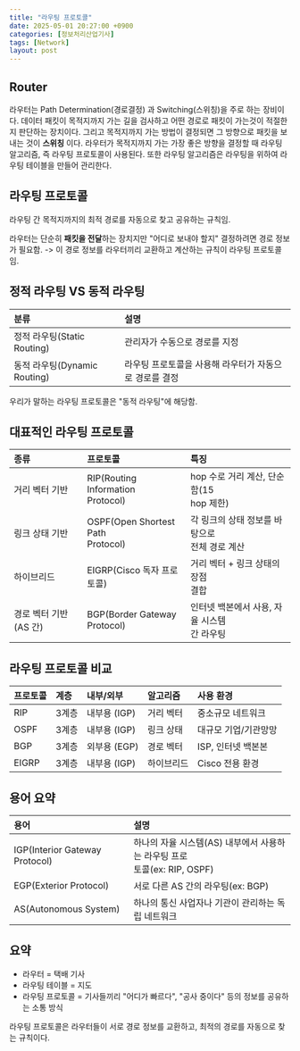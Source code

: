 ```yaml
---
title: "라우팅 프로토콜"
date: 2025-05-01 20:27:00 +0900
categories: [정보처리산업기사]
tags: [Network]
layout: post
---
```


## Router
  
라우터는 Path Determination(경로결정) 과 Switching(스위칭)을 주로 하는 장비이다. 데이터 패킷이 목적지까지 가는 길을 검사하고 어떤 경로로 패킷이 가는것이 적절한지 판단하는 장치이다. 그리고 목적지까지 가는 방법이 결정되면 그 방향으로 패킷을 보내는 것이 **스위칭** 이다. 라우터가 목적지까지 가는 가장 좋은 방향을 결정할 때 라우팅 알고리즘, 즉 라우팅 프로토콜이 사용된다. 또한 라우팅 알고리즘은 라우팅을 위하여 라우팅 테이블을 만들어 관리한다.
  
## 라우팅 프로토콜
  
라우팅 간 목적지까지의 최적 경로를 자동으로 찾고 공유하는 규칙임.
  
라우터는 단순히 **패킷을 전달**하는 장치지만 "어디로 보내야 할지" 결정하려면 경로 정보가 필요함.
-> 이 경로 정보를 라우터끼리 교환하고 계산하는 규칙이 라우팅 프로토콜임.
  
## 정적 라우팅 VS 동적 라우팅
  
| 분류 | 설명 |
|:----|:------|
| 정적 라우팅(Static Routing) | 관리자가 수동으로 경로를 지정 |
| 동적 라우팅(Dynamic Routing) | 라우팅 프로토콜을 사용해 라우터가 자동으로 경로를 결정 |
  
우리가 말하는 라우팅 프로토콜은 "동적 라우팅"에 해당함.
  
## 대표적인 라우팅 프로토콜

| 종류 | 프로토콜 | 특징 |
|:----|:------|:------|
| 거리 벡터 기반 | RIP(Routing Information <br>Protocol) | hop 수로 거리 계산, 단순함(15<br> hop 제한) |
| 링크 상태 기반 | OSPF(Open Shortest Path<br> Protocol) | 각 링크의 상태 정보를 바탕으로<br>전체 경로 계산 |
| 하이브리드 | EIGRP(Cisco 독자 프로토콜) | 거리 벡터 + 링크 상태의 장점<br> 결합 |
| 경로 벡터 기반(AS 간) | BGP(Border Gateway<br> Protocol) | 인터넷 백본에서 사용, 자율 시스템<br>간 라우팅 |

## 라우팅 프로토콜 비교
  
| 프로토콜 | 계층 | 내부/외부 | 알고리즘 | 사용 환경 |
|:----|:---|:-----|:----|:------|
| RIP | 3계층 | 내부용 (IGP) | 거리 벡터 | 중소규모 네트워크 |
| OSPF | 3계층 | 내부용 (IGP) | 링크 상태 | 대규모 기업/기관망망 |
| BGP | 3계층 | 외부용 (EGP) | 경로 벡터 | ISP, 인터넷 백본본 |
| EIGRP | 3계층 | 내부용 (IGP) | 하이브리드 | Cisco 전용 환경 |

## 용어 요약

| 용어 | 설명 |
|:-----|:------|
| IGP(Interior Gateway Protocol) | 하나의 자율 시스템(AS) 내부에서 사용하는 라우팅 프로<br>토콜(ex: RIP, OSPF) |
| EGP(Exterior Protocol) | 서로 다른 AS 간의 라우팅(ex: BGP) |
| AS(Autonomous System) | 하나의 통신 사업자나 기관이 관리하는 독립 네트워크 |

## 요약
  
- 라우터 = 택배 기사
- 라우팅 테이블 = 지도
- 라우팅 프로토콜 = 기사들끼리 "어디가 빠르다", "공사 중이다" 등의 정보를 공유하는 소통 방식
  
라우팅 프로토콜은 라우터들이 서로 경로 정보를 교환하고, 최적의 경로를 자동으로 찾는 규칙이다.